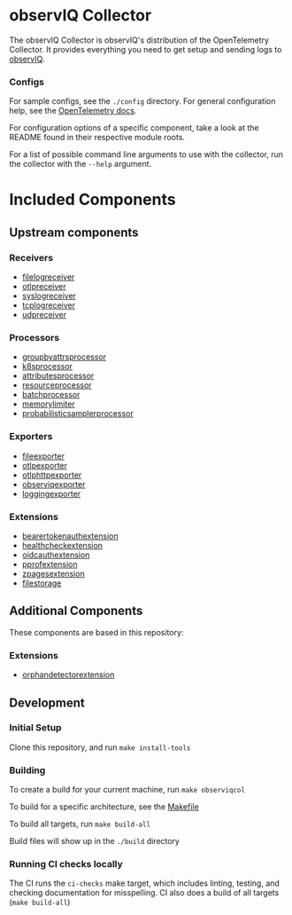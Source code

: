 # observIQ Collector

The observIQ Collector is observIQ's distribution of the OpenTelemetry Collector. It provides everything you need to get setup and sending logs to 
[observIQ](https://observiq.com/).

### Configs

For sample configs, see the `./config` directory.
For general configuration help, see the [OpenTelemetry docs](https://opentelemetry.io/docs/collector/configuration/).

For configuration options of a specific component, take a look at the README found in their respective module roots.

For a list of possible command line arguments to use with the collector, run the collector with the `--help` argument.
# Included Components
## Upstream components

### Receivers
* [filelogreceiver](https://github.com/open-telemetry/opentelemetry-collector-contrib/tree/main/receiver/filelogreceiver)
* [otlpreceiver](https://github.com/open-telemetry/opentelemetry-collector/tree/main/receiver/otlpreceiver)
* [syslogreceiver](https://github.com/open-telemetry/opentelemetry-collector-contrib/tree/main/receiver/syslogreceiver)
* [tcplogreceiver](https://github.com/open-telemetry/opentelemetry-collector-contrib/tree/main/receiver/tcplogreceiver)
* [udpreceiver](https://github.com/open-telemetry/opentelemetry-collector-contrib/tree/main/receiver/udplogreceiver)
### Processors
* [groupbyattrsprocessor](https://github.com/open-telemetry/opentelemetry-collector-contrib/tree/main/processor/groupbyattrsprocessor)
* [k8sprocessor](https://github.com/open-telemetry/opentelemetry-collector-contrib/tree/main/processor/k8sprocessor)
* [attributesprocessor](https://github.com/open-telemetry/opentelemetry-collector/tree/main/processor/attributesprocessor)
* [resourceprocessor](https://github.com/open-telemetry/opentelemetry-collector/tree/main/processor/resourceprocessor)
* [batchprocessor](https://github.com/open-telemetry/opentelemetry-collector/tree/main/processor/batchprocessor)
* [memorylimiter](https://github.com/open-telemetry/opentelemetry-collector/tree/main/processor/memorylimiter)
* [probabilisticsamplerprocessor](https://github.com/open-telemetry/opentelemetry-collector/tree/main/processor/probabilisticsamplerprocessor)

### Exporters
* [fileexporter](https://github.com/open-telemetry/opentelemetry-collector/tree/main/exporter/fileexporter)
* [otlpexporter](https://github.com/open-telemetry/opentelemetry-collector/tree/main/exporter/otlpexporter)
* [otlphttpexporter](https://github.com/open-telemetry/opentelemetry-collector/tree/main/exporter/otlphttpexporter)
* [observiqexporter](https://github.com/open-telemetry/opentelemetry-collector-contrib/tree/main/exporter/observiqexporter)
* [loggingexporter](https://github.com/open-telemetry/opentelemetry-collector/tree/main/exporter/loggingexporter)
### Extensions
* [bearertokenauthextension](https://github.com/open-telemetry/opentelemetry-collector/tree/main/extension/bearertokenauthextension)
* [healthcheckextension](https://github.com/open-telemetry/opentelemetry-collector/tree/main/extension/healthcheckextension)
* [oidcauthextension](https://github.com/open-telemetry/opentelemetry-collector/tree/main/extension/oidcauthextension)
* [pprofextension](https://github.com/open-telemetry/opentelemetry-collector/tree/main/extension/pprofextension)
* [zpagesextension](https://github.com/open-telemetry/opentelemetry-collector/tree/main/extension/zpagesextension)
* [filestorage](https://github.com/open-telemetry/opentelemetry-collector-contrib/tree/main/extension/storage/filestorage)

## Additional Components
These components are based in this repository:
### Extensions
* [orphandetectorextension](./extension/orphandetectorextension)

## Development

### Initial Setup

Clone this repository, and run `make install-tools`

### Building

To create a build for your current machine, run `make observiqcol`

To build for a specific architecture, see the [Makefile](./Makefile)

To build all targets, run `make build-all`

Build files will show up in the `./build` directory

### Running CI checks locally

The CI runs the `ci-checks` make target, which includes linting, testing, and checking documentation for misspelling.
CI also does a build of all targets (`make build-all`)

